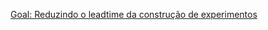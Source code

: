 
[Goal: Reduzindo o leadtime da construção de experimentos](https://github.com/cristianom-ciandt/Lessons-Learned/tree/master/Engineering/README_Case1.md)